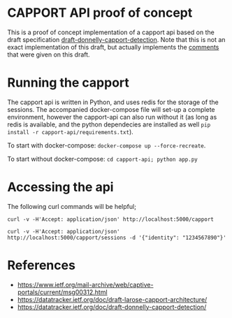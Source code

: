 # CAPPORT API proof of concept

This is a proof of concept implementation of a capport api based on the draft
specification [draft-donnelly-capport-detection](https://datatracker.ietf.org/doc/draft-donnelly-capport-detection/). Note that this is not an
exact implementation of this draft, but actually implements the [comments](https://www.ietf.org/mail-archive/web/captive-portals/current/msg00312.html)
that were given on this draft.

# Running the capport

The capport api is written in Python, and uses redis for the storage of the
sessions. The accompanied docker-compose file will set-up a complete
environment, however the capport-api can also run without it (as long as
redis is available, and the python dependecies are installed as well
```pip install -r capport-api/requirements.txt```).

To start with docker-compose: ```docker-compose up --force-recreate```.

To start without docker-compose: ```cd capport-api; python app.py```

# Accessing the api

The following curl commands will be helpful;

```
curl -v -H'Accept: application/json' http://localhost:5000/capport
```
```
curl -v -H'Accept: application/json' http://localhost:5000/capport/sessions -d '{"identity": "1234567890"}'
```

# References

* https://www.ietf.org/mail-archive/web/captive-portals/current/msg00312.html
* https://datatracker.ietf.org/doc/draft-larose-capport-architecture/
* https://datatracker.ietf.org/doc/draft-donnelly-capport-detection/
